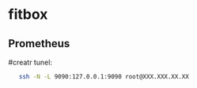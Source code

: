 # fitbox

## Prometheus

#creatr tunel:

```bash
   ssh -N -L 9090:127.0.0.1:9090 root@XXX.XXX.XX.XX